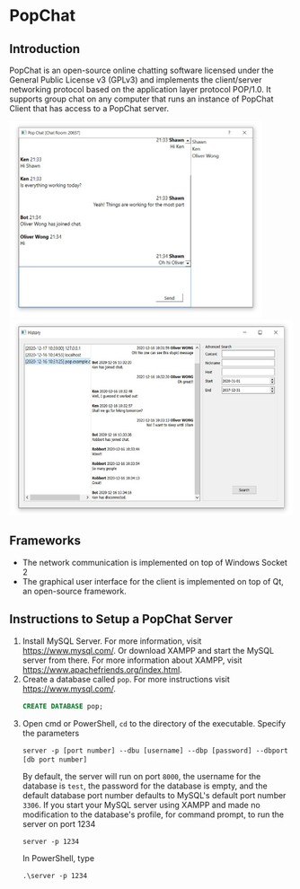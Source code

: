 # PopChat

## Introduction
PopChat is an open-source online chatting software licensed under the General Public License v3 (GPLv3) and implements the client/server networking protocol based on the application layer protocol POP/1.0. It supports group chat on any computer that runs an instance of PopChat Client that has access to a PopChat server. 

<img src="https://raw.githubusercontent.com/RapDoodle/PopChat/master/docs/screenshots/01.jpg" height="350"/><br>
<img src="https://raw.githubusercontent.com/RapDoodle/PopChat/master/docs/screenshots/02.jpg" height="350"/>

## Frameworks
- The network communication is implemented on top of Windows Socket 2 
- The graphical user interface for the client is implemented on top of Qt, an open-source framework.

## Instructions to Setup a PopChat Server
1. Install MySQL Server. For more information, visit https://www.mysql.com/. Or download XAMPP and start the MySQL server from there. For more information about XAMPP, visit https://www.apachefriends.org/index.html.
1. Create a database called `pop`. For more instructions visit https://www.mysql.com/.
    ```SQL
    CREATE DATABASE pop;
    ```
1. Open cmd or PowerShell, `cd` to the directory of the executable. Specify the parameters
    ~~~shell
    server -p [port number] --dbu [username] --dbp [password] --dbport [db port number]
    ~~~
    By default, the server will run on port `8000`, the username for the database is `test`, the password for the database is empty, and the default database port number defaults to MySQL's default port number `3306`. If you start your MySQL server using XAMPP and made no modification to the database's profile, for command prompt, to run the server on port 1234
    ~~~shell
    server -p 1234 
    ~~~
    In PowerShell, type
    ~~~shell
    .\server -p 1234
    ~~~
